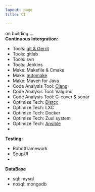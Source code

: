 ```yaml
---
layout: page
title: CI

---
```


on building....<br>
**Continuous Intergration:**<br>

* Tools: [git & Gerrit](/CI/git/basicopts)
* Tools: gitlab
* Tools: svn
* Tools: Jenkins
* Make: Makefile & Cmake
* Make: [automake](/CI/automake)
* Make: Maven for Java
* Code Analysis Tool: [Clang](/CI/codecheck/clang)
* Code Analysis Tool: Valgrind
* Code Analysis Tool: G-cover & sonar
* Optimize Tech: [Distcc](/CI/distcc)
* Optimize Tech: LXC
* Optimize Tech: Docker
* Optimize Tech: Zuul system
* Optimize Tech: [Ansible](/CI/ansible)
* 

**Testing:** <br>

* Robotframework
* SoupUI
* 

**DataBase** 

* sql: mysql
* nosql: mongodb





